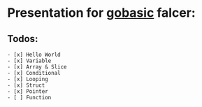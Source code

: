 # Presentation for [gobasic](https://github.com/Falcer/gobasic) falcer:

## Todos:

	- [x] Hello World
	- [x] Variable
	- [x] Array & Slice
	- [x] Conditional
	- [x] Looping
	- [x] Struct
	- [x] Pointer
	- [ ] Function